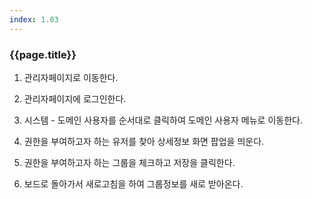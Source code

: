 ```yaml
---
index: 1.03
---
```

### {{page.title}}

1. 관리자페이지로 이동한다.

1. 관리자페이지에 로그인한다.

1. 시스템 - 도메인 사용자를 순서대로 클릭하여 도메인 사용자 메뉴로 이동한다.

1. 권한을 부여하고자 하는 유저를 찾아 상세정보 화면 팝업을 띄운다.

1. 권한을 부여하고자 하는 그룹을 체크하고 저장을 클릭한다.

1. 보드로 돌아가서 새로고침을 하여 그룹정보를 새로 받아온다.
